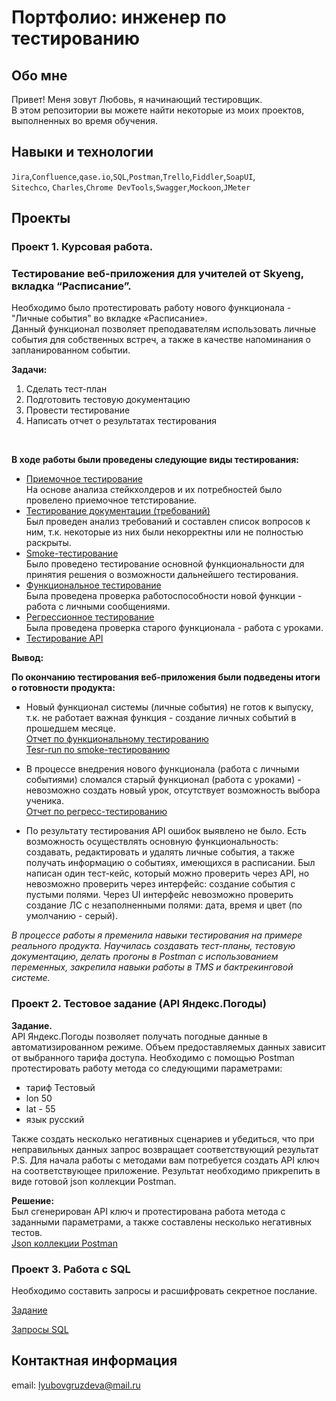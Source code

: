 # Портфолио: инженер по тестированию

## Обо мне 

Привет! Меня зовут Любовь, я начинающий тестировщик. <br>
В этом репозитории вы можете найти некоторые из моих проектов, выполненных во время обучения.
<br>

## Навыки и технологии
``Jira``,``Confluence``,``qase.io``,``SQL``,``Postman``,``Trello``,``Fiddler``,``SoapUI``,<br>
``Sitechco``, ``Charles``,``Chrome DevTools``,``Swagger``,``Mockoon``,``JMeter`` <br>

## Проекты
### **Проект 1. Курсовая работа.**
### **Тестирование веб-приложения для учителей от Skyeng, вкладка “Расписание”.** <br>

  
Необходимо было протестировать работу нового функционала - "Личные события" во вкладке «Расписание». <br>
Данный функционал позволяет преподавателям использовать личные события для собственных встреч, а также в качестве напоминания о запланированном событии. 


**Задачи:**<br>
<ol>
  <li> Сделать тест-план</li>
  <li> Подготовить тестовую документацию</li>
  <li> Провести тестирование</li>
  <li> Написать отчет о результатах тестирования</li>
</ol> <br>

**В ходе работы были проведены следующие виды тестирования:**<br>
- [Приемочное тестирование](https://github.com/StrepukhovskayaLK/Tester/blob/main/Проект%20№1/Приемочное%20тестирование.pdf) <br>
На основе анализа стейкхолдеров и их потребностей было провелено приемочное тетстирование.<br>
- [Тестирование документации (требований)](https://github.com/StrepukhovskayaLK/Tester/blob/main/Проект%20№1/Тестирование%20документации.md) <br>
Был проведен анализ требований и составлен список вопросов к ним, т.к. некоторые из них были некорректны или не полностью раскрыты.<br>
- [Smoke-тестирование](https://github.com/StrepukhovskayaLK/Tester/blob/main/Проект%20№1/Smoke-тестирование.pdf) <br>
Было проведено тестирование основной функциональности для принятия решения о возможности дальнейшего тестирования.
- [Функциональное тестирование](https://github.com/StrepukhovskayaLK/Tester/blob/main/Проект%20№1/Функциональный%20чек-лист%20для%20новой%20функции%20(личные%20события).ru.pdf) <br>
Была проведена проверка работоспособности новой функции - работа с личными сообщениями.<br>
- [Регрессионное тестирование](https://github.com/StrepukhovskayaLK/Tester/blob/main/Проект%20№1/Регресс%20тестирование.pdf) <br>
Была проведена проверка старого функционала - работа с уроками.<br>
- [Тестирование API](https://github.com/StrepukhovskayaLK/Tester/blob/main/Проект%20№1/Тестирование%20API.json) <br>


**Вывод:**

**По окончанию тестирования веб-приложения были подведены итоги о готовности продукта:** 
- Новый функционал системы (личные события) не готов к выпуску, т.к. не работает важная функция - создание личных событий в прошедшем месяце. <br>
[Отчет по функциональному тестированию](https://github.com/StrepukhovskayaLK/Tester/blob/main/Проект%20№1/Отчет%20по%20новому%20функционалу%20(личные%20события).pdf) <br>
[Tesr-run по smoke-тестированию](https://github.com/StrepukhovskayaLK/Tester/blob/main/Проект%20№1/Test-run%20по%20smoke-тестированию.pdf) 

- В процессе внедрения нового функционала (работа с личными событиями) сломался старый функционал (работа с уроками) - невозможно создать новый урок, отсутствует возможность выбора ученика.<br>
[Отчет по регресс-тестированию](https://github.com/StrepukhovskayaLK/Tester/blob/main/Проект%20№1/Отчет%20по%20регресс-тестированию.pdf) <br>

- По результату тестирования API ошибок выявлено не было. Есть возможность осуществлять основную функциональность: создавать, редактировать и удалять личные события, а также получать информацию о событиях, имеющихся в расписании.
Был написан один тест-кейс, который можно проверить через API, но невозможно проверить через интерфейс: создание события с пустыми полями. Через UI интерфейс невозможно проверить создание ЛС с незаполненными полями: дата, время и цвет (по умолчанию - серый).

*В процессе работы я пременила навыки тестирования на примере реального продукта.*
*Научилась создавать тест-планы, тестовую документацию, делать прогоны в Postman с использованием переменных, закрепила навыки работы в TMS и бактрекинговой системе.*
<br> 

### **Проект 2. Тестовое задание (API Яндекс.Погоды)**

**Задание.**<br>
API Яндекс.Погоды позволяет получать погодные данные в автоматизированном режиме. Объем предоставляемых данных зависит от выбранного тарифа доступа.
Необходимо с помощью Postman протестировать работу метода со следующими параметрами:<br>

- тариф Тестовый
- lon 50
- lat - 55
- язык русский

Также создать несколько негативных сценариев и убедиться, что при неправильных данных запрос возвращает соответствующий результат
P.S. Для начала работы с методами вам потребуется создать API ключ на соответствующее приложение.
Результат необходимо прикрепить в виде готовой json коллекции Postman.

**Решение:**<br>
Был сгенерирован API ключ и протестирована работа метода с заданными параметрами, а также составлены несколько негативных тестов.<br>
[Json коллекции Postman](https://github.com/StrepukhovskayaLK/Tester/blob/main/Проект%20№2/Attestation.postman_collection.json) <br>

### **Проект 3. Работа с SQL** <br>
Необходимо составить запросы и расшифровать секретное послание.<br>

[Задание](https://github.com/StrepukhovskayaLK/Tester/blob/main/Проект%20№3/Финальное%20задание%20SQL.pdf) <br>

[Запросы SQL](https://github.com/StrepukhovskayaLK/Tester/blob/main/Проект%20№3/запросы_формат%20sql.sql) <br>


## Контактная информация 
email: lyubovgruzdeva@mail.ru
